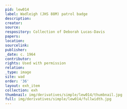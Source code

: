 ```yaml
---
pid: lew014
label: Wadleigh (JHS 88M) patrol badge
description:
creator:
source:
respository: Collection of Deborah Lucas-Davis
papers:
location:
sourcelink:
publisher:
_date: c. 1964
contributor:
rights: Used with permission
relation:
_type: image
site: wad
order: '36'
layout: exh_item
collection: exh
thumbnail: img/derivatives/simple/lew014/thumbnail.jpg
full: img/derivatives/simple/lew014/fullwidth.jpg
---
```

